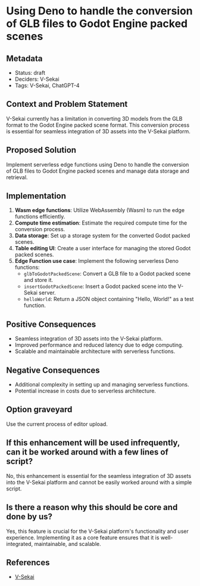 # Using Deno to handle the conversion of GLB files to Godot Engine packed scenes

## Metadata

- Status: draft  <!-- draft | proposed | rejected | accepted | deprecated | superseded by -->
- Deciders: V-Sekai
- Tags: V-Sekai, ChatGPT-4

## Context and Problem Statement

V-Sekai currently has a limitation in converting 3D models from the GLB format to the Godot Engine packed scene format. This conversion process is essential for seamless integration of 3D assets into the V-Sekai platform.

## Proposed Solution

Implement serverless edge functions using Deno to handle the conversion of GLB files to Godot Engine packed scenes and manage data storage and retrieval.

## Implementation

1. **Wasm edge functions**: Utilize WebAssembly (Wasm) to run the edge functions efficiently.
2. **Compute time estimation**: Estimate the required compute time for the conversion process.
3. **Data storage**: Set up a storage system for the converted Godot packed scenes.
4. **Table editing UI**: Create a user interface for managing the stored Godot packed scenes.
5. **Edge Function use case**: Implement the following serverless Deno functions:
   - `glbToGodotPackedScene`: Convert a GLB file to a Godot packed scene and store it.
   - `insertGodotPackedScene`: Insert a Godot packed scene into the V-Sekai server.
   - `helloWorld`: Return a JSON object containing "Hello, World!" as a test function.

## Positive Consequences

- Seamless integration of 3D assets into the V-Sekai platform.
- Improved performance and reduced latency due to edge computing.
- Scalable and maintainable architecture with serverless functions.

## Negative Consequences

- Additional complexity in setting up and managing serverless functions.
- Potential increase in costs due to serverless architecture.

## Option graveyard

Use the current process of editor upload.

## If this enhancement will be used infrequently, can it be worked around with a few lines of script?

No, this enhancement is essential for the seamless integration of 3D assets into the V-Sekai platform and cannot be easily worked around with a simple script.

## Is there a reason why this should be core and done by us?

Yes, this feature is crucial for the V-Sekai platform's functionality and user experience. Implementing it as a core feature ensures that it is well-integrated, maintainable, and scalable.

## References

- [V-Sekai](https://v-sekai.org/)
